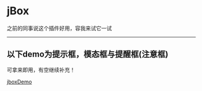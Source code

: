 # jBox
之前的同事说这个插件好用，容我来试它一试
***
## 以下demo为提示框，模态框与提醒框(注意框)

可拿来即用，有空继续补充！

[jboxDemo](https://uchiha-fy.github.io/jBox/)
